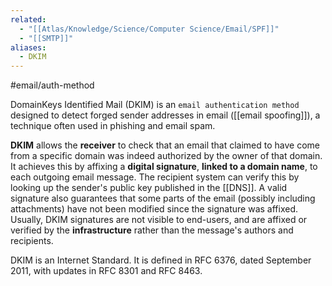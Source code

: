 ```yaml
---
related:
  - "[[Atlas/Knowledge/Science/Computer Science/Email/SPF]]"
  - "[[SMTP]]"
aliases:
  - DKIM
---
```

#email/auth-method

DomainKeys Identified Mail (DKIM) is an `email authentication method` designed to detect forged sender addresses in email ([[email spoofing]]), a technique often used in phishing and email spam.

**DKIM** allows the **receiver** to check that an email that claimed to have come from a specific domain was indeed authorized by the owner of that domain. It achieves this by affixing a **digital signature**, **linked to a domain name**, to each outgoing email message. 
The recipient system can verify this by looking up the sender's public key published in the [[DNS]]. 
A valid signature also guarantees that some parts of the email (possibly including attachments) have not been modified since the signature was affixed.
Usually, DKIM signatures are not visible to end-users, and are affixed or verified by the **infrastructure** rather than the message's authors and recipients.

DKIM is an Internet Standard. It is defined in RFC 6376, dated September 2011, with updates in RFC 8301 and RFC 8463.